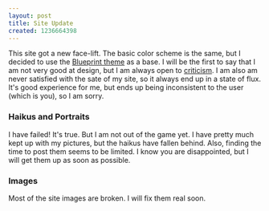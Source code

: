 ```yaml
---
layout: post
title: Site Update
created: 1236664398
---
```


This site got a new face-lift.  The basic color scheme is the same, but I decided to use the [Blueprint theme](http://drupal.org/project/blueprint " Blueprint Drupal Theme") as a base.  I will be the first to say that I am not very good at design, but I am always open to [criticism](/contact "Tell me what you think").  I am also am never satisfied with the sate of my site, so it always end up in a state of flux.  It's good experience for me, but ends up being inconsistent to the user (which is you), so I am sorry.

### Haikus and Portraits ###

I have failed!  It's true.  But I am not out of the game yet.  I have pretty much kept up with my pictures, but the haikus have fallen behind.  Also, finding the time to post them seems to be limited.  I know you are disappointed, but I will get them up as soon as possible.

### Images ###

Most of the site images are broken.  I will fix them real soon.

